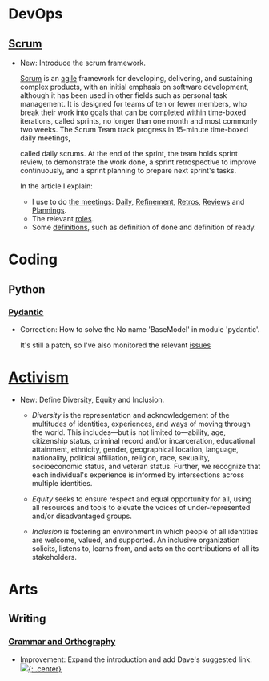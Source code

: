 # DevOps

## [Scrum](scrum.md)

* New: Introduce the scrum framework.

    [Scrum](https://en.wikipedia.org/wiki/Scrum_%28software_development%29)
    is an
    [agile](https://en.wikipedia.org/wiki/Agile_software_development) framework
    for
    developing, delivering, and sustaining complex products, with an initial
    emphasis on software development, although it has been used in other fields
    such
    as personal task management.  It is designed for teams of ten or fewer
    members,
    who break their work into goals that can be completed within time-boxed
    iterations, called sprints, no longer than one month and most commonly two
    weeks. The Scrum Team track progress in 15-minute time-boxed daily meetings,

    called daily scrums. At the end of the sprint, the team holds sprint review,
    to
    demonstrate the work done, a sprint retrospective to improve continuously,
    and
    a sprint planning to prepare next sprint's tasks.

    In the article I explain:

    * I use to do [the meetings](scrum.md#the-meetings):
        [Daily](scrum.md#daily-meetings),
        [Refinement](scrum.md#refinement-meetings),
        [Retros](scrum.md#retro-meetings), [Reviews](scrum.md#review-meetings) and
        [Plannings](scrum.md#planning-meetings).
    * The relevant [roles](scrum.md#the-roles).
    * Some [definitions](scrum.md#definitions), such as definition of done
      and definition of ready.

# Coding

## Python

### [Pydantic](pydantic.md)

* Correction: How to solve the No name 'BaseModel' in module 'pydantic'.

    It's still a patch, so I've also monitored the relevant
    [issues](issues.md#pydantic-errors)

# [Activism](diversity.md)

* New: Define Diversity, Equity and Inclusion.

    * *Diversity* is the representation and acknowledgement of the
    multitudes of
        identities, experiences, and ways of moving through the world. This
        includes—but is not limited to—ability, age, citizenship status,
    criminal
        record and/or incarceration, educational attainment, ethnicity, gender,
        geographical location, language, nationality, political affiliation,
        religion, race, sexuality, socioeconomic status, and veteran status.
        Further, we recognize that each individual's experience is informed by
        intersections across multiple identities.

    * *Equity*  seeks to ensure respect and equal opportunity for all, using all
        resources and tools to elevate the voices of under-represented and/or
        disadvantaged groups.

    * *Inclusion* is fostering an environment in which people of all identities
    are
        welcome, valued, and supported. An inclusive organization solicits,
    listens
        to, learns from, and acts on the contributions of all its stakeholders.

# Arts

## Writing

### [Grammar and Orthography](orthography.md)

* Improvement: Expand the introduction and add Dave's suggested link.
[![](not-by-ai.svg){: .center}](https://notbyai.fyi)
